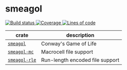# smeagol

<a href="https://travis-ci.com/billyrieger/smeagol">
    <img src="https://img.shields.io/travis/com/billyrieger/smeagol.svg" alt="Build status">
</a>
<a href="https://codecov.io/gh/billyrieger/smeagol/branch/master">
    <img src="https://img.shields.io/codecov/c/github/billyrieger/smeagol.svg" alt="Coverage">
</a>
<a href="https://github.com/Aaronepower/tokei">
    <img src="https://tokei.rs/b1/github/billyrieger/smeagol" alt="Lines of code">
</a>

| crate | description |
|---|---|
| [`smeagol`](https://github.com/billyrieger/smeagol/tree/master/smeagol) | Conway's Game of Life |
| [`smeagol-mc`](https://github.com/billyrieger/smeagol/tree/master/smeagol-mc) | Macrocell file support |
| [`smeagol-rle`](https://github.com/billyrieger/smeagol/tree/master/smeagol-rle) | Run-length encoded file support |
